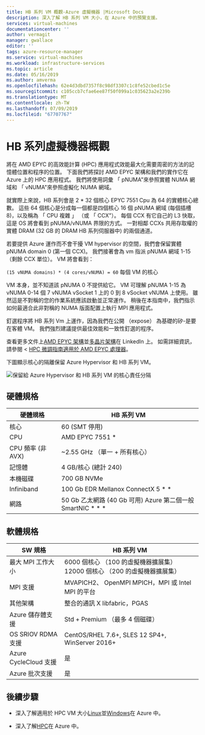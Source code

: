 ```yaml
---
title: HB 系列 VM 概觀-Azure 虛擬機器 |Microsoft Docs
description: 深入了解 HB 系列 VM 大小，在 Azure 中的預覽支援。
services: virtual-machines
documentationcenter: ''
author: vermagit
manager: gwallace
editor: ''
tags: azure-resource-manager
ms.service: virtual-machines
ms.workload: infrastructure-services
ms.topic: article
ms.date: 05/16/2019
ms.author: amverma
ms.openlocfilehash: 62e4d3dbd7357f8c98df3307c1c8fe52cbed1c5e
ms.sourcegitcommit: c105ccb7cfae6ee87f50f099a1c035623a2e239b
ms.translationtype: MT
ms.contentlocale: zh-TW
ms.lasthandoff: 07/09/2019
ms.locfileid: "67707767"
---
```

# <a name="hb-series-virtual-machines-overview"></a>HB 系列虛擬機器概觀

將在 AMD EPYC 的高效能計算 (HPC) 應用程式效能最大化需要周密的方法的記憶體位置和程序的位置。 下面我們將探討 AMD EPYC 架構和我們的實作它在 Azure 上的 HPC 應用程式。 我們將使用詞彙 「 pNUMA"來參照實體 NUMA 網域和 「 vNUMA"來參照虛擬化 NUMA 網域。

就實際上來說，HB 系列會是 2 * 32 個核心 EPYC 7551 Cpu 為 64 的實體核心總數。 這些 64 個核心是分成每一個都是四個核心 16 個 pNUMA 網域 (每個插槽 8)，以及稱為 「 CPU 複雜 」 （或 「 CCX"）。 每個 CCX 有它自己的 L3 快取，這是 OS 將會看到 pNUMA/vNUMA 界限的方式。 一對相鄰 CCXs 共用存取權的實體 DRAM (32 GB 的 DRAM HB 系列伺服器中) 的兩個通道。

若要提供 Azure 運作而不會干擾 VM hypervisor 的空間，我們會保留實體 pNUMA domain 0 (第一個 CCX)。 我們接著會為 vm 指派 pNUMA 網域 1-15 （剩餘 CCX 單位）。 VM 將會看到：

`(15 vNUMA domains) * (4 cores/vNUMA) = 60` 每個 VM 的核心

VM 本身，並不知道該 pNUMA 0 不提供給它。 VM 可理解 pNUMA 1-15 為 vNUMA 0-14 個 7 vNUMA vSocket 1 上的 0 到 8 vSocket vNUMA 上使用。 雖然這是不對稱的您的作業系統應該啟動並正常運作。 稍後在本指南中，我們指示如何最適合此非對稱的 NUMA 版面配置上執行 MPI 應用程式。

釘選程序將 HB 系列 Vm 上運作，因為我們在公開 （expose） 為基礎的矽-是要在客體 VM。 我們強烈建議提供最佳效能和一致性釘選的程序。

查看更多文件上[AMD EPYC 架構](https://bit.ly/2Epv3kC)並[多晶片架構](https://bit.ly/2GpQIMb)在 LinkedIn 上。 如需詳細資訊，請參閱 < [HPC 微調指南適用於 AMD EPYC 處理器](https://bit.ly/2T3AWZ9)。

下圖顯示核心的隔離保留 Azure Hypervisor 和 HB 系列 VM。

![保留給 Azure Hypervisor 和 HB 系列 VM 的核心責任分隔](./media/hb-series-overview/segregation-cores.png)

## <a name="hardware-specifications"></a>硬體規格

| 硬體規格                | HB 系列 VM                     |
|----------------------------------|----------------------------------|
| 核心                            | 60 (SMT 停用)                |
| CPU                              | AMD EPYC 7551 *                   |
| CPU 頻率 (非 AVX)          | ~2.55 GHz （單一 + 所有核心）   |
| 記憶體                           | 4 GB/核心 (總計 240)            |
| 本機磁碟                       | 700 GB NVMe                      |
| Infiniband                       | 100 Gb EDR Mellanox ConnectX 5 * * |
| 網路                          | 50 Gb 乙太網路 (40 Gb 可用) Azure 第二個一般 SmartNIC * * * |

## <a name="software-specifications"></a>軟體規格

| SW 規格           |HB 系列 VM           |
|-----------------------------|-----------------------|
| 最大 MPI 工作大小            | 6000 個核心 （100 的虛擬機器擴展集） 12000 個核心 （200 的虛擬機器擴展集）  |
| MPI 支援                 | MVAPICH2、 OpenMPI MPICH，MPI 或 Intel MPI 的平台  |
| 其他架構       | 整合的通訊 X libfabric，PGAS |
| Azure 儲存體支援       | Std + Premium （最多 4 個磁碟） |
| OS SRIOV RDMA 支援   | CentOS/RHEL 7.6+, SLES 12 SP4+, WinServer 2016+  |
| Azure CycleCloud 支援    | 是                         |
| Azure 批次支援         | 是                         |

## <a name="next-steps"></a>後續步驟

* 深入了解適用於 HPC VM 大小[Linux](https://docs.microsoft.com/azure/virtual-machines/linux/sizes-hpc)並[Windows](https://docs.microsoft.com/azure/virtual-machines/windows/sizes-hpc)在 Azure 中。

* 深入了解[HPC](https://docs.microsoft.com/azure/architecture/topics/high-performance-computing/)在 Azure 中。
